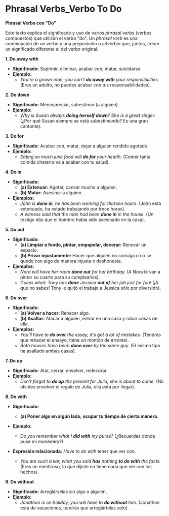 # Phrasal Verbs_Verbo To Do



**Phrasal Verbs con "Do"**

Este texto explica el significado y uso de varios *phrasal verbs* (verbos compuestos) que utilizan el verbo "do". Un *phrasal verb* es una combinación de un verbo y una preposición o adverbio que, juntos, crean un significado diferente al del verbo original.

**1. Do away with**

*   **Significado:** Suprimir, eliminar, acabar con, matar, suicidarse.
*   **Ejemplo:**
    *   *You're a grown man, you can't **do away with** your responsibilities.* (Eres un adulto, no puedes acabar con tus responsabilidades).

**2. Do down**

*   **Significado:** Menospreciar, subestimar (a alguien).
*   **Ejemplo:**
    *   *Why is Susan always **doing herself down**? She is a great singer.* (¿Por qué Susan siempre se está subestimando? Es una gran cantante).

**3. Do for**

*   **Significado:** Acabar con, matar, dejar a alguien rendido agotado.
*   **Ejemplo:**
    *   *Eating so much junk food will **do for** your health.* (Comer tanta comida chatarra va a acabar con tu salud).

**4. Do in**

*   **Significado:**
    *   **(a) Extenuar:** Agotar, cansar mucho a alguien.
    *   **(b) Matar:** Asesinar a alguien.
*   **Ejemplos:**
    *   *John is **done in**, he has been working for thirteen hours.* (John está extenuado, ha estado trabajando por trece horas).
    *   *A witness said that the man had been **done in** in the house.* (Un testigo dijo que el hombre había sido asesinado en la casa).

**5. Do out**

*   **Significado:**
    *   **(a) Limpiar a fondo, pintar, empapelar, decorar:**  Renovar un espacio.
    *   **(b) Privar injustamente:** Hacer que alguien no consiga o no se quede con algo de manera injusta o deshonesta.
*   **Ejemplos:**
    *   *Nora will have her room **done out** for her birthday.* (A Nora le van a pintar su cuarto para su cumpleaños).
    *   *Guess what: Tony has **done** Jessica **out of** her job just for fun!* (¡A que no sabes! Tony le quitó el trabajo a Jessica sólo por diversión).

**6. Do over**

*   **Significado:**
    *   **(a) Volver a hacer:** Rehacer algo.
    *   **(b) Asaltar:** Atacar a alguien, entrar en una casa y robar cosas de ella.
*   **Ejemplos:**
    *   *You'll have to **do over** the essay, it's got a lot of mistakes.* (Tendrás que rehacer el ensayo, tiene un montón de errores).
    *   *Both houses have been **done over** by the same guy.* (El mismo tipo ha asaltado ambas casas).

**7. Do up**

*   **Significado:** Atar, cerrar, envolver, redecorar.
*   **Ejemplo:**
    *   *Don't forget to **do up** the present for Julia, she is about to come.* (No olvides envolver el regalo de Julia, ella está por llegar).

**8. Do with**

*   **Significado:**
    *   **(a) Poner algo en algún lado, ocupar tu tiempo de cierta manera.**
*   **Ejemplo:**
    *   *Do you remember what I **did with** my purse?* (¿Recuerdas dónde puse mi monedero?)

*   **Expresión relacionada:** *Have to do with*    tener que ver con.
    *   *You are such a liar, what you said **has** nothing **to do with** the facts.* (Eres un mentiroso, lo que dijiste no tiene nada que ver con los hechos).

**9. Do without**

*   **Significado:** Arreglárselas sin algo o alguien.
*   **Ejemplo:**
    *   *Jonathan is on holiday, you will have to **do without** him.* (Jonathan está de vacaciones, tendrás que arreglártelas solo).

